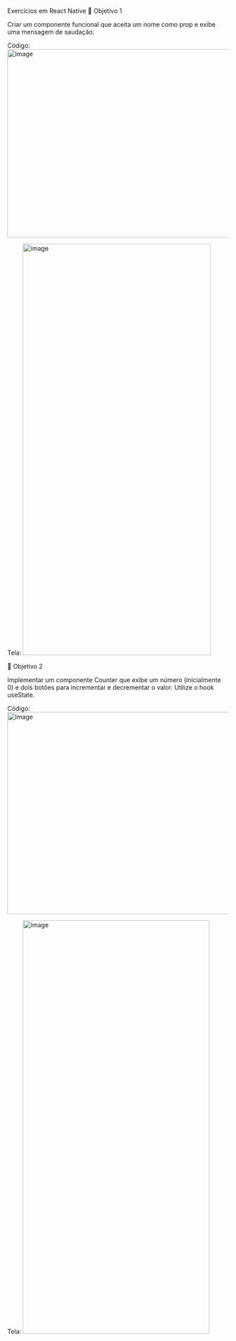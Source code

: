 Exercícios em React Native
🎯 Objetivo 1

Criar um componente funcional que aceita um nome como prop e exibe uma mensagem de saudação.

Código: 
<img width="521" height="429" alt="image" src="https://github.com/user-attachments/assets/1521a2c7-1564-4c5e-8dde-2b382e1b754f" />


Tela:
<img width="428" height="937" alt="image" src="https://github.com/user-attachments/assets/e79cc7df-1c46-45b0-9982-f70e6daf2e13" />




🎯 Objetivo 2

Implementar um componente Counter que exibe um número (inicialmente 0) e dois botões para incrementar e decrementar o valor. Utilize o hook useState.

Código:
<img width="543" height="460" alt="image" src="https://github.com/user-attachments/assets/efa96a95-aead-4482-8a9d-f1103768b2b4" />


Tela:
<img width="425" height="942" alt="image" src="https://github.com/user-attachments/assets/1fbbe1de-1e97-4275-a824-86eac305b54c" />


